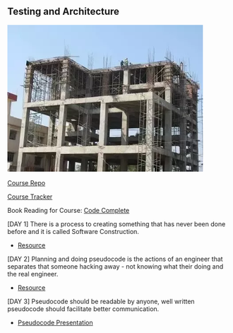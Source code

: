 ## Testing and Architecture

![image of Testing and Architecture](/img/building_structure_and_frame.webp)

[Course Repo](https://github.com/Make-School-Courses/SPD-1.4-Testing-And-Architecture)

[Course Tracker](https://make.sc/trackspd1.4)



Book Reading for Course: [Code Complete](http://aroma.vn/web/wp-content/uploads/2016/11/code-complete-2nd-edition-v413hav.pdf)

[DAY 1] There is a process to creating something that has never been done before and it is called Software Construction.

- [Resource](https://github.com/airbnb/javascript)

[DAY 2] Planning and doing pseudocode is the actions of an engineer that separates that someone hacking away - not knowing what their doing and the real engineer.

- [Resource](https://make-school-courses.github.io/SPD-1.4-Testing-And-Architecture/Resources/2-PseudocodeForPros.pdf)

[DAY 3] Pseudocode should be readable by anyone, well written pseudocode should facilitate better communication.
- [Pseudocode Presentation](https://docs.google.com/presentation/d/1L1wMNjLkIoL7mXApJZcZJKKYqaOIjOfww5oDyF4yzz0/edit?usp=sharing)
